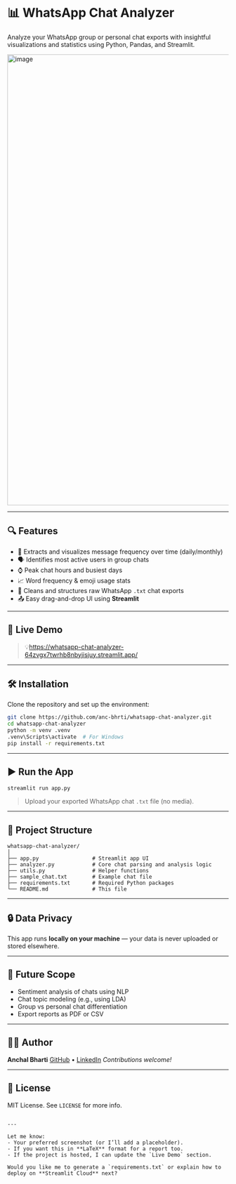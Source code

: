 # 📊 WhatsApp Chat Analyzer

Analyze your WhatsApp group or personal chat exports with insightful visualizations and statistics using Python, Pandas, and Streamlit.

<img width="1907" height="1028" alt="image" src="https://github.com/user-attachments/assets/1271814f-f5c8-43bf-8f93-38ac2b715b81" />

---

## 🔍 Features

- 📅 Extracts and visualizes message frequency over time (daily/monthly)
- 🗣️ Identifies most active users in group chats
- ⌚ Peak chat hours and busiest days
- 📈 Word frequency & emoji usage stats
- 🧹 Cleans and structures raw WhatsApp `.txt` chat exports
- 📤 Easy drag-and-drop UI using **Streamlit**

---

## 🚀 Live Demo

> 💡https://whatsapp-chat-analyzer-64zvgx7twrhb8nbyjisjuy.streamlit.app/


---

## 🛠️ Installation

Clone the repository and set up the environment:

```bash
git clone https://github.com/anc-bhrti/whatsapp-chat-analyzer.git
cd whatsapp-chat-analyzer
python -m venv .venv
.venv\Scripts\activate  # For Windows
pip install -r requirements.txt
````

---

## ▶️ Run the App

```bash
streamlit run app.py
```

> Upload your exported WhatsApp chat `.txt` file (no media).

---

## 📁 Project Structure

```
whatsapp-chat-analyzer/
│
├── app.py                 # Streamlit app UI
├── analyzer.py            # Core chat parsing and analysis logic
├── utils.py               # Helper functions
├── sample_chat.txt        # Example chat file
├── requirements.txt       # Required Python packages
└── README.md              # This file
```

---

## 🔒 Data Privacy

This app runs **locally on your machine** — your data is never uploaded or stored elsewhere.

---

## 📌 Future Scope

* Sentiment analysis of chats using NLP
* Chat topic modeling (e.g., using LDA)
* Group vs personal chat differentiation
* Export reports as PDF or CSV

---

## 🧑‍💻 Author

**Anchal Bharti**
[GitHub](https://github.com/anc-bhrti) • [LinkedIn](https://www.linkedin.com/in/anchal-bharti-5a20b6287/)
*Contributions welcome!*

---

## 📄 License

MIT License. See `LICENSE` for more info.

```

---

Let me know:
- Your preferred screenshot (or I’ll add a placeholder).
- If you want this in **LaTeX** format for a report too.
- If the project is hosted, I can update the `Live Demo` section.

Would you like me to generate a `requirements.txt` or explain how to deploy on **Streamlit Cloud** next?
```
